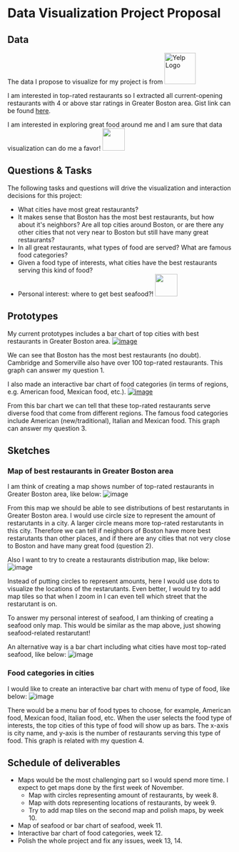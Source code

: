 # Data Visualization Project Proposal

## Data

The data I propose to visualize for my project is from <a title="Click here for details!" href="https://www.yelp.com/dataset"><img width="70" alt="Yelp Logo" src="https://upload.wikimedia.org/wikipedia/commons/thumb/a/ad/Yelp_Logo.svg/256px-Yelp_Logo.svg.png"></a> 

I am interested in top-rated restaurants so I extracted all current-opening restaurants with 4 or above star ratings in Greater Boston area. Gist link can be found [here](https://gist.github.com/mingliu815/e5f4b3ff7dfeae8a9a2924b121c37468).

I am interested in exploring great food around me and I am sure that data visualization can do me a favor! <img width="50" src="https://openmoji.org/data/color/svg/1F37B.svg">

## Questions & Tasks

The following tasks and questions will drive the visualization and interaction decisions for this project:

 * What cities have most great restaurants? 
 * It makes sense that Boston has the most best restaurants, but how about it's neighbors? Are all top cities around Boston, or are there any other cities that not very near to Boston but still have many great restaurants?
 * In all great restaurants, what types of food are served? What are famous food categories?
 * Given a food type of interests, what cities have the best restaurants serving this kind of food?
 * Personal interest: where to get best seafood?! <img width="50" src="https://openmoji.org/data/color/svg/1F980.svg">

## Prototypes

My current prototypes includes a bar chart of top cities with best restaurants in Greater Boston area.
[![image](https://user-images.githubusercontent.com/16920899/137068326-1e804bb3-7e2c-4ecd-89b1-6123ae6a2501.png)](https://vizhub.com/mingliu815/a73f54d4d5ff4d3199a8ce6817b50693)

We can see that Boston has the most best restaurants (no doubt). Cambridge and Somerville also have over 100 top-rated restaurants. This graph can answer my question 1.

I also made an interactive bar chart of food categories (in terms of regions, e.g. American food, Mexican food, etc.).
[![image](https://user-images.githubusercontent.com/16920899/137072065-8efe69ba-1774-45b8-9880-c0e5f1f8a1ed.png)
](https://vizhub.com/mingliu815/05ee0a8297d24f3ba1375bd62c49d29a)

From this bar chart we can tell that these top-rated restaurants serve diverse food that come from different regions. The famous food categories include American (new/traditional), Italian and Mexican food. This graph can answer my question 3.

## Sketches
### Map of best restaurants in Greater Boston area
I am think of creating a map shows number of top-rated restaurants in Greater Boston area, like below:
![image](https://user-images.githubusercontent.com/16920899/137076241-23c96dae-22fa-412a-99f7-ba5e6a21687e.png)

From this map we should be able to see distributions of best restarutants in Greater Boston area. I would use circle size to represent the amount of restarutants in a city. A larger circle means more top-rated restarutants in this city. Therefore we can tell if neighbors of Boston have more best restarutants than other places, and if there are any cities that not very close to Boston and have many great food (question 2).

Also I want to try to create a restaurants distribution map, like below:
![image](https://user-images.githubusercontent.com/16920899/137077356-8feed722-6c9b-4130-a848-6f8fe6f2da8e.png)

Instead of putting circles to represent amounts, here I would use dots to visualize the locations of the restarutants. Even better, I would try to add map tiles so that when I zoom in I can even tell which street that the restarutant is on.

To answer my personal interest of seafood, I am thinking of creating a seafood only map. This would be similar as the map above, just showing seafood-related restarutant!

An alternative way is a bar chart including what cities have most top-rated seafood, like below:
![image](https://user-images.githubusercontent.com/16920899/137206699-ab3f1b89-e376-4154-b927-4c773584a5e4.png)


### Food categories in cities

I would like to create an interactive bar chart with menu of type of food, like below:
![image](https://user-images.githubusercontent.com/16920899/137206817-db838d9f-eb2e-4594-a36d-9d46e70454a2.png)

There would be a menu bar of food types to choose, for example, American food, Mexican food, Italian food, etc. When the user selects the food type of interests, the top cities of this type of food will show up as bars. The x-axis is city name, and y-axis is the number of restaurants serving this type of food. This graph is related with my question 4.

## Schedule of deliverables

* Maps would be the most challenging part so I would spend more time. I expect to get maps done by the first week of November.
  * Map with circles representing amount of restaurants, by week 8.
  * Map with dots representing locations of restaurants, by week 9.
  * Try to add map tiles on the second map and polish maps, by week 10.
* Map of seafood or bar chart of seafood, week 11.
* Interactive bar chart of food categories, week 12.
* Polish the whole project and fix any issues, week 13, 14.


